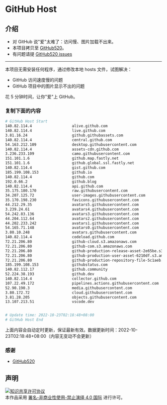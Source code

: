 # GitHub Host
## 介绍
- 对 GitHub 说"爱"太难了：访问慢、图片加载不出来。
- 本项目拷贝至 [GitHub520](https://github.com/521xueweihan/GitHub520)。
- 有问题请提 [GitHub520 issues](https://github.com/521xueweihan/GitHub520/issues/new)

---

本项目无需安装任何程序，通过修改本地 hosts 文件，试图解决：
- GitHub 访问速度慢的问题
- GitHub 项目中的图片显示不出的问题

花 5 分钟时间，让你"爱"上 GitHub。

### 复制下面的内容
```bash
# GitHub Host Start
140.82.114.4                  alive.github.com
140.82.114.4                  live.github.com
3.81.16.24                    github.githubassets.com
140.82.114.4                  central.github.com
54.163.212.109                desktop.githubusercontent.com
140.82.114.4                  assets-cdn.github.com
3.236.233.109                 camo.githubusercontent.com
151.101.1.6                   github.map.fastly.net
151.101.1.6                   github.global.ssl.fastly.net
140.82.114.4                  gist.github.com
185.199.108.153               github.io
140.82.114.4                  github.com
192.0.66.2                    github.blog
140.82.114.4                  api.github.com
35.175.180.170                raw.githubusercontent.com
34.207.125.72                 user-images.githubusercontent.com
35.170.198.230                favicons.githubusercontent.com
44.212.29.35                  avatars5.githubusercontent.com
3.239.24.61                   avatars4.githubusercontent.com
54.242.83.136                 avatars3.githubusercontent.com
44.204.112.64                 avatars2.githubusercontent.com
44.202.233.242                avatars1.githubusercontent.com
54.165.71.148                 avatars0.githubusercontent.com
3.80.10.248                   avatars.githubusercontent.com
140.82.114.4                  codeload.github.com
72.21.206.80                  github-cloud.s3.amazonaws.com
72.21.206.80                  github-com.s3.amazonaws.com
72.21.206.80                  github-production-release-asset-2e65be.s3.amazonaws.com
72.21.206.80                  github-production-user-asset-6210df.s3.amazonaws.com
72.21.206.80                  github-production-repository-file-5c1aeb.s3.amazonaws.com
185.199.108.153               githubstatus.com
140.82.112.17                 github.community
52.224.38.193                 github.dev
140.82.114.4                  collector.github.com
107.22.49.172                 pipelines.actions.githubusercontent.com
52.90.190.3                   media.githubusercontent.com
3.80.172.72                   cloud.githubusercontent.com
3.81.28.205                   objects.githubusercontent.com
13.107.213.51                 vscode.dev


# Update time: 2022-10-23T02:18:48+08:00
# GitHub Host End

```
上面内容会自动定时更新，保证最新有效。数据更新时间：2022-10-23T02:18:48+08:00（内容无变动不会更新）

### 感谢

- [GitHub520](https://github.com/521xueweihan/GitHub520)

## 声明
<a rel="license" href="https://creativecommons.org/licenses/by-nc-nd/4.0/deed.zh"><img alt="知识共享许可协议" style="border-width: 0" src="https://licensebuttons.net/l/by-nc-nd/4.0/88x31.png"></a><br>本作品采用 <a rel="license" href="https://creativecommons.org/licenses/by-nc-nd/4.0/deed.zh">署名-非商业性使用-禁止演绎 4.0 国际</a> 进行许可。